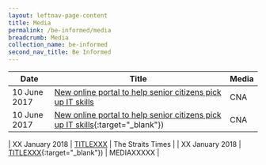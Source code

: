 ```yaml
---
layout: leftnav-page-content
title: Media
permalink: /be-informed/media
breadcrumb: Media
collection_name: be-informed
second_nav_title: Be Informed
---
```


| Date | Title | Media |
|--|--|--|
| 10 June 2017 | <a href="https://www.channelnewsasia.com/news/singapore/new-online-portal-to-help-senior-citizens-pick-up-it-skills-8934970" target="_blank">New online portal to help senior citizens pick up IT skills</a> | CNA |
| 10 June 2017 | <a>[New online portal to help senior citizens pick up IT skills](https://www.channelnewsasia.com/news/singapore/new-online-portal-to-help-senior-citizens-pick-up-it-skills-8934970){:target="_blank"})</a> | CNA |


| XX January 2018 | <a href="HTTPSXXXXXXX" target="_blank">TITLEXXX</a> | The Straits Times |
| XX January 2018 | <a>[TITLEXXX](HTTPSXXXXXXXX){:target="_blank"})</a> | MEDIAXXXXX |
